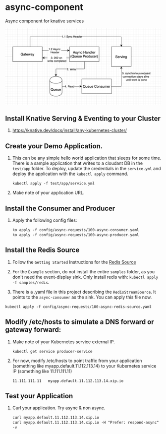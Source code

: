 # async-component
Async component for knative services

![diagram](./README-images/diagram.png)

## Install Knative Serving & Eventing to your Cluster
1. https://knative.dev/docs/install/any-kubernetes-cluster/


## Create your Demo Application. 

1. This can be any simple hello world application that sleeps for some time. There is a sample application that writes to a cloudant DB in the `test/app` folder. To deploy, update the credentials in the `service.yml` and deploy the application with the `kubectl apply` command.
    
    ```
    kubectl apply -f test/app/service.yml
    ```

1. Make note of your application URL.

## Install the Consumer and Producer
1. Apply the following config files:

    ```
    ko apply -f config/async-requests/100-async-consumer.yaml
    ko apply -f config/async-requests/100-async-producer.yaml
    ```

## Install the Redis Source

1. Follow the `Getting Started` Instructions for the [Redis Source](https://github.com/lionelvillard/eventing-redis/tree/master/source)

1. For the `Example` section, do not install the entire `samples` folder, as you don't need the event-display sink. Only install redis with: `kubectl apply -f samples/redis`.

2. There is a .yaml file in this project describing the `RedisStreamSource`. It points to the `async-consumer` as the sink. You can apply this file now.
  ```
  kubectl apply -f config/async-requests/100-async-redis-source.yaml
  ```
  
<!--## Update your vs in Istio
1. Update your `config/async-requests/vs.yaml` file with the URL to your simple application that you deployed earlier. The update will be under `spec: hosts:`.

1. Apply the `vs.yaml` file:
    ```
    kubectl apply -f config/async-requests/vs.yaml
    ``` 
  This virtual service will route any requests to your application instead to the producer deployment. Please note that you may have to delete and redeploy the application so that the virtual service rules take precedence. This is for now. -->


## Modify /etc/hosts to simulate a DNS forward or gateway forward:
1. Make note of your Kubernetes service external IP.
    ```
    kubectl get service producer-service
    ```

1. For now, modify /etc/hosts to point traffic from your application (something like myapp.default.11.112.113.14) to your Kubernetes service IP (something like 11.111.111.11)
    ```
    11.111.111.11   myapp.default.11.112.113.14.xip.io
    ```

## Test your Application
1. Curl your application. Try async & non async.

    ```
    curl myapp.default.11.112.113.14.xip.io
    curl myapp.default.11.112.113.14.xip.io -H "Prefer: respond-async" -v
    ```